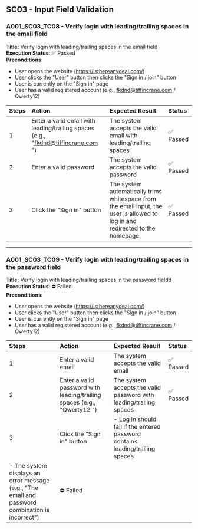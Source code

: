 ## SC03 - Input Field Validation

### A001_SC03_TC08 - Verify login with leading/trailing spaces in the email field
**Title**: Verify login with leading/trailing spaces in the email field <br>
**Execution Status**: ✅ Passed <br>
**Preconditions**: 
- User opens the website (https://isthereanydeal.com/)
- User clicks the "User" button then clicks the "Sign in / join" button
- User is currently on the "Sign in" page
- User has a valid registered account (e.g., fkdnd@tiffincrane.com / Qwerty12)

| Steps | Action | Expected Result | Status |
| :--- | :--- | :--- |:--- |
| 1 | Enter a valid email with leading/trailing spaces (e.g., "fkdnd@tiffincrane.com ") | The system accepts the valid email with leading/trailing spaces  | ✅ Passed |
| 2 | Enter a valid password | The system accepts the valid password | ✅ Passed |
| 3 | Click the "Sign in" button | The system automatically trims whitespace from the email input, the user is allowed to log in and redirected to the homepage | ✅ Passed |

---

### A001_SC03_TC09 - Verify login with leading/trailing spaces in the password field
**Title**: Verify login with leading/trailing spaces in the password fieldd <br>
**Execution Status**: ⛔ Failed <br>
**Preconditions**: 
- User opens the website (https://isthereanydeal.com/)
- User clicks the "User" button then clicks the "Sign in / join" button
- User is currently on the "Sign in" page
- User has a valid registered account (e.g., fkdnd@tiffincrane.com / Qwerty12)

| Steps | Action | Expected Result | Status |
| :--- | :--- | :--- |:--- |
| 1 | Enter a valid email | The system accepts the valid email | ✅ Passed |
| 2 | Enter a valid password with leading/trailing spaces (e.g., "Qwerty12 ") | The system accepts the valid password with leading/trailing spaces | ✅ Passed |
| 3 | Click the "Sign in" button | - Log in should fail if the entered password contains leading/trailing spaces 
- The system displays an error message (e.g., "The email and password combination is incorrect") | ⛔ Failed |
